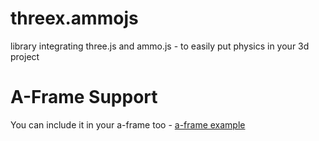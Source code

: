 # threex.ammojs
library integrating three.js and ammo.js - to easily put physics in your 3d project




# A-Frame Support
You can include it in your a-frame too - [a-frame example](https://jeromeetienne.github.io/threex.ammo/a-frame/examples/aframe-ammo.html)
